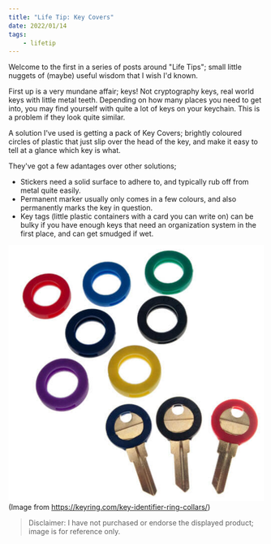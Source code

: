 ```yaml
---
title: "Life Tip: Key Covers"
date: 2022/01/14
tags:
    - lifetip
---
```


Welcome to the first in a series of posts around "Life Tips"; small little nuggets of (maybe) useful wisdom that I wish I'd known.

First up is a very mundane affair; keys! Not cryptography keys, real world keys with little metal teeth. Depending on how many places you need to get into, you may find yourself with quite a lot of keys on your keychain. This is a problem if they look quite similar.

A solution I've used is getting a pack of Key Covers; brightly coloured circles of plastic that just slip over the head of the key, and make it easy to tell at a glance which key is what.

They've got a few adantages over other solutions;

- Stickers need a solid surface to adhere to, and typically rub off from metal quite easily.
- Permanent marker usually only comes in a few colours, and also permanently marks the key in question.
- Key tags (little plastic containers with a card you can write on) can be bulky if you have enough keys that need an organization system in the first place, and can get smudged if wet.

![Key Covers](./image.jpg)
(Image from https://keyring.com/key-identifier-ring-collars/)

> Disclaimer: I have not purchased or endorse the displayed product; image is for reference only.
